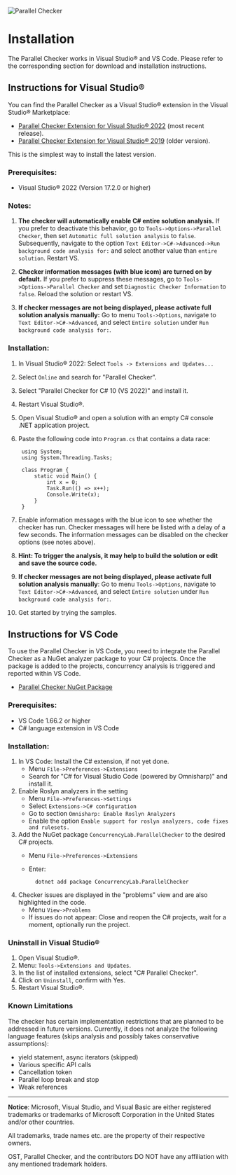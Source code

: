![Parallel Checker](https://user-images.githubusercontent.com/108720770/178003266-bb35dd6b-d865-4b51-8d21-2bf542fe3073.png)

# Installation

The Parallel Checker works in Visual Studio® and VS Code. Please refer to the corresponding section for download and installation instructions.

## Instructions for Visual Studio®

You can find the Parallel Checker as a Visual Studio® extension in the Visual Studio® Marketplace:

* [Parallel Checker Extension for Visual Studio® 2022](https://marketplace.visualstudio.com/items?itemName=LBHSR.ParallelChecker) (most recent release).
* [Parallel Checker Extension for Visual Studio® 2019](https://marketplace.visualstudio.com/items?itemName=LBHSR.HSRParallelCheckerforC7VS2017) (older version).

This is the simplest way to install the latest version.

### Prerequisites:

* Visual Studio® 2022 (Version 17.2.0 or higher)

### Notes:

1. **The checker will automatically enable C# entire solution analysis.** If you prefer to deactivate this behavior, go to `Tools->Options->Parallel Checker`, then set `Automatic full solution analysis` to `false`. Subsequently, navigate to the option `Text Editor->C#->Advanced->Run background code analysis for:` and select another value than `entire solution`. Restart VS.

2. **Checker information messages (with blue icom) are turned on by default.** If you prefer to suppress these messages, go to `Tools->Options->Parallel Checker` and set `Diagnostic Checker Information` to `false`. Reload the solution or restart VS.

3. **If checker messages are not being displayed, please activate full solution analysis manually:** Go to menu `Tools->Options`, navigate to `Text Editor->C#->Advanced`, and select `Entire solution` under `Run background code analysis for:`.

### Installation:

1. In Visual Studio® 2022: Select `Tools -> Extensions and Updates...`
2. Select `Online` and search for "Parallel Checker".
3. Select "Parallel Checker for C# 10 (VS 2022)" and install it.
4. Restart Visual Studio®.
5. Open Visual Studio® and open a solution with an empty C# console .NET application project.
6. Paste the following code into `Program.cs` that contains a data race:

        using System;
        using System.Threading.Tasks;

        class Program {
            static void Main() {
                int x = 0;
                Task.Run(() => x++);
                Console.Write(x);
            }
        }


7. Enable information messages with the blue icon to see whether the checker has run. Checker messages will here be listed with a delay of a few seconds. The information messages can be disabled on the checker options (see notes above).
8. **Hint: To trigger the analysis, it may help to build the solution or edit and save the source code.**
9. **If checker messages are not being displayed, please activate full solution analysis manually**: Go to menu `Tools->Options`, navigate to `Text Editor->C#->Advanced`, and select `Entire solution` under `Run background code analysis for:`.
10. Get started by trying the samples.

## Instructions for VS Code

To use the Parallel Checker in VS Code, you need to integrate the Parallel Checker as a NuGet analyzer package to your C# projects. Once the package is added to the projects, concurrency analysis is triggered and reported within VS Code.

* [Parallel Checker NuGet Package](https://www.nuget.org/packages/ConcurrencyLab.ParallelChecker/)

### Prerequisites:

* VS Code 1.66.2 or higher
* C# language extension in VS Code

### Installation:

1. In VS Code: Install the C# extension, if not yet done.
    * Menu `File->Preferences->Extensions`
    * Search for "C# for Visual Studio Code (powered by Omnisharp)" and install it.
2. Enable Roslyn analyzers in the setting
    * Menu `File->Preferences->Settings`
    * Select `Extensions->C# configuration`
    * Go to section `Omnisharp: Enable Roslyn Analyzers`
    * Enable the option `Enable support for roslyn analyzers, code fixes and rulesets.`
3. Add the NuGet package `ConcurrencyLab.ParallelChecker` to the desired C# projects.
    * Menu `File->Preferences->Extensions`
    * Enter: 

            dotnet add package ConcurrencyLab.ParallelChecker

4. Checker issues are displayed in the "problems" view and are also highlighted in the code.
    * Menu `View->Problems`
    * If issues do not appear: Close and reopen the C# projects, wait for a moment, optionally run the project.

### Uninstall in Visual Studio®

1. Open Visual Studio®.
2. Menu: `Tools->Extensions and Updates`.
3. In the list of installed extensions, select "C# Parallel Checker".
4. Click on `Uninstall`, confirm with Yes.
5. Restart Visual Studio®.

### Known Limitations

The checker has certain implementation restrictions that are planned to be addressed in future versions. Currently, it does not analyze the following language features (skips analysis and possibly takes conservative assumptions):

* yield statement, async iterators (skipped)
* Various specific API calls
* Cancellation token
* Parallel loop break and stop
* Weak references

---

**Notice**: Microsoft, Visual Studio, and Visual Basic are either registered trademarks or trademarks of Microsoft Corporation in the United States and/or other countries.

All trademarks, trade names etc. are the property of their respective owners.

OST, Parallel Checker, and the contributors DO NOT have any affiliation with any mentioned trademark holders.
